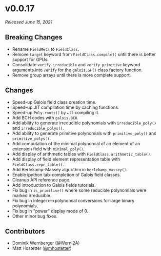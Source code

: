 # v0.0.17

*Released June 15, 2021*

## Breaking Changes

- Rename `FieldMeta` to `FieldClass`.
- Remove `target` keyword from `FieldClass.compile()` until there is better support for GPUs.
- Consolidate `verify_irreducible` and `verify_primitive` keyword arguments into `verify` for the `galois.GF()` class factory function.
- Remove group arrays until there is more complete support.

## Changes

- Speed-up Galois field class creation time.
- Speed-up JIT compilation time by caching functions.
- Speed-up `Poly.roots()` by JIT compiling it.
- Add BCH codes with `galois.BCH`.
- Add ability to generate irreducible polynomials with `irreducible_poly()` and `irreducible_polys()`.
- Add ability to generate primitive polynomials with `primitive_poly()` and `primitive_polys()`.
- Add computation of the minimal polynomial of an element of an extension field with `minimal_poly()`.
- Add display of arithmetic tables with `FieldClass.arithmetic_table()`.
- Add display of field element representation table with `FieldClass.repr_table()`.
- Add Berlekamp-Massey algorithm in `berlekamp_massey()`.
- Enable ipython tab-completion of Galois field classes.
- Cleanup API reference page.
- Add introduction to Galois fields tutorials.
- Fix bug in `is_primitive()` where some reducible polynomials were marked irreducible.
- Fix bug in integer<-->polynomial conversions for large binary polynomials.
- Fix bug in "power" display mode of 0.
- Other minor bug fixes.

## Contributors

- Dominik Wernberger ([@Werni2A](https://github.com/Werni2A))
- Matt Hostetter ([@mhostetter](https://github.com/mhostetter))
